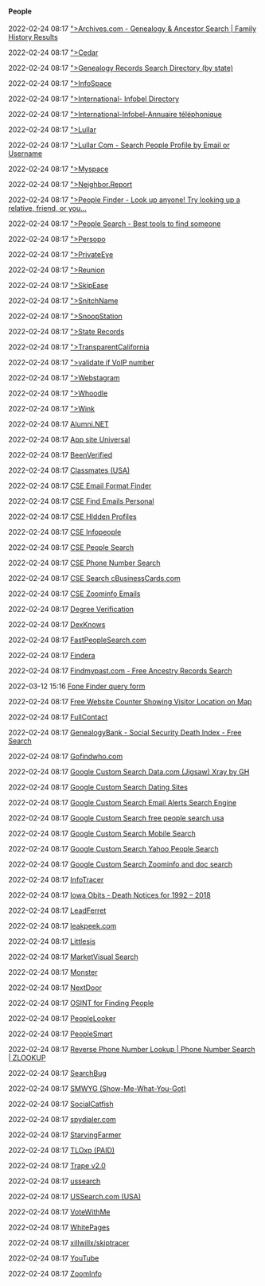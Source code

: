 ####  People

2022-02-24 08:17 [&quot;&gt;Archives.com - Genealogy &amp; Ancestor Search | Family History Results](https://www.archives.com/search/ancestor)

2022-02-24 08:17 [&quot;&gt;Cedar](https://cedar.buffalo.edu/AdServ/person-search.html)

2022-02-24 08:17 [&quot;&gt;Genealogy Records Search Directory (by state)](https://www.publicrecords.onlinesearches.com/Genealogy-Records.htm)

2022-02-24 08:17 [&quot;&gt;InfoSpace](https://www.infospace.com/)

2022-02-24 08:17 [&quot;&gt;International- Infobel Directory](https://www.infobel.com/hu/world)

2022-02-24 08:17 [&quot;&gt;International-Infobel-Annuaire téléphonique](https://www.infobel.com/fr/world)

2022-02-24 08:17 [&quot;&gt;Lullar](https://com.lullar.com/)

2022-02-24 08:17 [&quot;&gt;Lullar Com - Search People Profile by Email or Username](https://lullar-com-3.appspot.com/en)

2022-02-24 08:17 [&quot;&gt;Myspace](https://myspace.com/)

2022-02-24 08:17 [&quot;&gt;Neighbor.Report](https://neighbor.report/)

2022-02-24 08:17 [&quot;&gt;People Finder - Look up anyone! Try looking up a relative, friend, or you…](https://ufind.name/)

2022-02-24 08:17 [&quot;&gt;People Search - Best tools to find someone](https://itools.com/search/people-search)

2022-02-24 08:17 [&quot;&gt;Persopo](https://persopo.com/)

2022-02-24 08:17 [&quot;&gt;PrivateEye](https://www.privateeye.com/)

2022-02-24 08:17 [&quot;&gt;Reunion](https://www.reunion.com/)

2022-02-24 08:17 [&quot;&gt;SkipEase](https://www.skipease.com/)

2022-02-24 08:17 [&quot;&gt;SnitchName](https://snitch.name/)

2022-02-24 08:17 [&quot;&gt;SnoopStation](https://snoopstation.com/)

2022-02-24 08:17 [&quot;&gt;State Records](https://staterecords.org/)

2022-02-24 08:17 [&quot;&gt;TransparentCalifornia](https://transparentcalifornia.com/)

2022-02-24 08:17 [&quot;&gt;validate if VoIP number](https://freecarrierlookup.com/)

2022-02-24 08:17 [&quot;&gt;Webstagram](https://webstagram.org/)

2022-02-24 08:17 [&quot;&gt;Whoodle](https://whoodle.com/)

2022-02-24 08:17 [&quot;&gt;Wink](https://itools.com/tool/wink-people-search)

2022-02-24 08:17 [Alumni.NET](https://www.alumni.net/)

2022-02-24 08:17 [App site Universal](https://lampyre.io/)

2022-02-24 08:17 [BeenVerified](https://www.beenverified.com/)

2022-02-24 08:17 [Classmates (USA)](https://www.classmates.com/)

2022-02-24 08:17 [CSE Email Format Finder](https://cse.google.com/cse?cx=009462381166450434430%3A2iir9haxr-0)

2022-02-24 08:17 [CSE Find Emails Personal](https://cse.google.com/cse?cx=000905274576528531678%3Ahvqlnmyn2is)

2022-02-24 08:17 [CSE HIdden Profiles](https://cse.google.com/cse?cx=009462381166450434430%3Aszzkoddrd6i)

2022-02-24 08:17 [CSE Infopeople](https://cse.google.com/cse?cx=002816601621090461722%3A3-53oxlwbos)

2022-02-24 08:17 [CSE People Search](https://cse.google.com/cse?cx=009305272063906253811%3A0xqjdapfzsk)

2022-02-24 08:17 [CSE Phone Number Search](https://cse.google.com/cse?cx=004589886433843772608%3Aqm0yotoa_sg)

2022-02-24 08:17 [CSE Search cBusinessCards.com](https://cse.google.com/cse?cx=001334385455784943667%3Aktfncw2jocg)

2022-02-24 08:17 [CSE Zoominfo Emails](https://cse.google.com/cse?cx=009462381166450434430%3Atmv95brsssm)

2022-02-24 08:17 [Degree Verification](https://nscverifications.org/welcome-to-verification-services/)

2022-02-24 08:17 [DexKnows](https://whitepages.dexknows.com/)

2022-02-24 08:17 [FastPeopleSearch.com](https://www.fastpeoplesearch.com/)

2022-02-24 08:17 [Findera](https://findera.com/)

2022-02-24 08:17 [Findmypast.com - Free Ancestry Records Search](https://www.findmypast.com/page/free-ancestry-records)

2022-03-12 15:16 [Fone Finder query form](http://www.fonefinder.net/)

2022-02-24 08:17 [Free Website Counter Showing Visitor Location on Map](https://clustrmaps.com/)

2022-02-24 08:17 [FullContact](https://www.fullcontact.com/)

2022-02-24 08:17 [GenealogyBank - Social Security Death Index - Free Search](https://www.genealogybank.com/explore/ssdi/all)

2022-02-24 08:17 [Gofindwho.com](https://www.gofindwho.com/)

2022-02-24 08:17 [Google Custom Search Data.com (Jigsaw) Xray by GH](https://cse.google.com/cse?cx=001394533911082033616%3Aqxpdfivlcmg)

2022-02-24 08:17 [Google Custom Search Dating Sites](https://cse.google.com/cse?cx=001580308195336108602%3Aj448_obkzkc)

2022-02-24 08:17 [Google Custom Search Email Alerts Search Engine](https://cse.google.com/cse?cx=001044907178545692645%3A52ohlgedvaa)

2022-02-24 08:17 [Google Custom Search free people search usa](https://cse.google.com/cse?cx=004589886433843772608%3Ahrmnz8hosoa)

2022-02-24 08:17 [Google Custom Search Mobile Search](https://cse.google.com/cse?cx=partner-pub-2353536094017743%3A1302913524&ie=UTF-8)

2022-02-24 08:17 [Google Custom Search Yahoo People Search](https://cse.google.com/cse?cx=004589886433843772608%3Az65ypq1ip40)

2022-02-24 08:17 [Google Custom Search Zoominfo and doc search](https://cse.google.com/cse?cx=001788166376325824197%3Aff1tsbv1c6m)

2022-02-24 08:17 [InfoTracer](https://infotracer.com/)

2022-02-24 08:17 [Iowa Obits - Death Notices for 1992 – 2018](https://www.obitsarchive.com/obituaries/usa/iowa)

2022-02-24 08:17 [LeadFerret](https://leadferret.com/search)

2022-02-24 08:17 [leakpeek.com](https://leakpeek.com/)

2022-02-24 08:17 [Littlesis](https://littlesis.org/)

2022-02-24 08:17 [MarketVisual Search](https://marketvisual.com/)

2022-02-24 08:17 [Monster](https://www.monster.com/)

2022-02-24 08:17 [NextDoor](https://nextdoor.com/)

2022-02-24 08:17 [OSINT for Finding People](https://docs.google.com/spreadsheets/d/1JxBbMt4JvGr--G0Pkl3jP9VDTBunR2uD3_faZXDvhxc/edit#gid=0)

2022-02-24 08:17 [PeopleLooker](https://www.peoplelooker.com/)

2022-02-24 08:17 [PeopleSmart](https://www.peoplesmart.com/)

2022-02-24 08:17 [Reverse Phone Number Lookup | Phone Number Search | ZLOOKUP](https://www.zlookup.com/)

2022-02-24 08:17 [SearchBug](https://www.searchbug.com/)

2022-02-24 08:17 [SMWYG (Show-Me-What-You-Got)](https://github.com/Viralmaniar/SMWYG-Show-Me-What-You-Got)

2022-02-24 08:17 [SocialCatfish](https://socialcatfish.com/)

2022-02-24 08:17 [spydialer.com](https://spydialer.com/)

2022-02-24 08:17 [StarvingFarmer](https://www.starvingfarmer.com/)

2022-02-24 08:17 [TLOxp (PAID)](https://www.tlo.com/searches-and-reports)

2022-02-24 08:17 [Trape v2.0](https://www.kitploit.com/2018/11/trape-v20-people-tracker-on-internet.html?amp=0)

2022-02-24 08:17 [ussearch](https://www.ussearch.com/)

2022-02-24 08:17 [USSearch.com (USA)](https://www.ussearch.com/consumer/index.jsp)

2022-02-24 08:17 [VoteWithMe](https://votewithme.us/)

2022-02-24 08:17 [WhitePages](https://www.whitepages.com/)

2022-02-24 08:17 [xillwillx/skiptracer](https://github.com/xillwillx/skiptracer)

2022-02-24 08:17 [YouTube](https://m.youtube.com/)

2022-02-24 08:17 [ZoomInfo](https://www.zoominfo.com/)



